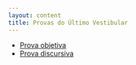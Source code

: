 ```yaml
---
layout: content
title: Provas do Último Vestibular
---
```


* [Prova objetiva](objetiva.pdf)
* [Prova discursiva](discursiva.pdf)

